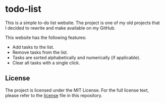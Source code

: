 # todo-list

This is a simple to-do list website. The project is one of my old projects that
I decided to rewrite and make available on my GitHub.

This website has the following features:

  - Add tasks to the list.
  - Remove tasks from the list.
  - Tasks are sorted alphabetically and numerically (if applicable).
  - Clear all tasks with a single click.

## License

The project is licensed under the MIT License. For the full license text, please
refer to the [license](LICENSE.md) file in this repository.
